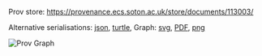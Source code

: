 
Prov store: https://provenance.ecs.soton.ac.uk/store/documents/113003/

Alternative serialisations: [json](https://provenance.ecs.soton.ac.uk/store/documents/113003.json), [turtle](https://provenance.ecs.soton.ac.uk/store/documents/113003.ttl),
Graph: [svg](https://provenance.ecs.soton.ac.uk/store/documents/113003.svg), [PDF](https://provenance.ecs.soton.ac.uk/store/documents/113003.pdf), [png](https://provenance.ecs.soton.ac.uk/store/documents/113003.png)

![Prov Graph](https://provenance.ecs.soton.ac.uk/store/documents/113003.png)

        